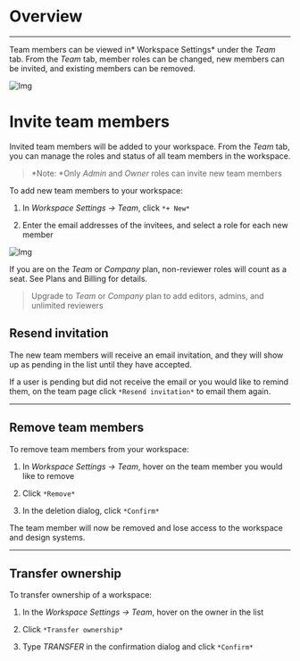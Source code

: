 
# Overview

---

Team members can be viewed in* Workspace Settings* under the *Team* tab. From the *Team* tab, member roles can be changed, new members can be invited, and existing members can be removed.

![Img](https://studio-assets.supernova.io/design-systems/6475/915418dc-6fff-4238-8fbf-e5f804c6c612.png?Expires=1972252800&Policy=eyJTdGF0ZW1lbnQiOlt7IlJlc291cmNlIjoiaHR0cHM6Ly9zdHVkaW8tYXNzZXRzLnN1cGVybm92YS5pby9kZXNpZ24tc3lzdGVtcy82NDc1LzkxNTQxOGRjLTZmZmYtNDIzOC04ZmJmLWU1ZjgwNGM2YzYxMi5wbmciLCJDb25kaXRpb24iOnsiRGF0ZUxlc3NUaGFuIjp7IkFXUzpFcG9jaFRpbWUiOjE5NzIyNTI4MDB9fX1dfQ__&Signature=lJpP6zGVRhngVIe9y0RtOY3d~2hfz92M7hzAa8Y~4KRejH64-QOoh0LFaMrmKXl6nOaJ3kKTRobdSjFjTtUkE-KsCAHTvAezbjte1kivhihL21uzZlYC2ltuZV1q0TAJEmFjAFjb4dW5KkZ9-SASoitMrNrzinK~PFI-NRFCil58fQVUa5nE4j9D4EUwHiz2qvsQhVz6hUhy4UE-oVZdBaNHf7FpldPRSqyRbRFDOxQ8BB3RgtsEghTqrT4fm84QGU8pVx~CsuQfNVqYUcnTioW4dI7e33-JlTwvpmSWVYsS0Hq92MIC3l6kWJwnyY5FMv92jhZpjYoN-MPfic6Pfg__&Key-Pair-Id=APKAJGK34LCCAUR7N6LA)

# Invite team members

Invited team members will be added to your workspace. From the *Team* tab, you can manage the roles and status of all team members in the workspace. 

> *Note: *Only *Admin* and *Owner* roles can invite new team members

To add new team members to your workspace: 

1. In *Workspace Settings → Team*, click `*+ New*` 

1. Enter the email addresses of the invitees, and select a role for each new member

![Img](https://studio-assets.supernova.io/design-systems/6475/f313311a-ad54-46e5-8fd3-50f96515bc65.png?Expires=1972252800&Policy=eyJTdGF0ZW1lbnQiOlt7IlJlc291cmNlIjoiaHR0cHM6Ly9zdHVkaW8tYXNzZXRzLnN1cGVybm92YS5pby9kZXNpZ24tc3lzdGVtcy82NDc1L2YzMTMzMTFhLWFkNTQtNDZlNS04ZmQzLTUwZjk2NTE1YmM2NS5wbmciLCJDb25kaXRpb24iOnsiRGF0ZUxlc3NUaGFuIjp7IkFXUzpFcG9jaFRpbWUiOjE5NzIyNTI4MDB9fX1dfQ__&Signature=Qxb86CtbOA9TlRPs30f7WZIdD0gtkXiVaVTHt0b5M2EpkuUzbTBsk2N7KPeHJiA44aPrgYmnvVJgsoHV8qqz7m9NUHomh9Tzjqq690591m16f3Bk2QbObPPrkvlaGmL8gyObp~97jsN7HNFxpdTFG9pWDUYntIbbgkh8iTbX6GAr3M8qym0~V48MYMUbGzqG9O0C-NZaqpqNWIeBDJT-OQBe9QB6bRnsJO8oOwy1~RGhRpu-ootwEOk-TPxwdU1L66C3Tz12czeyoTZcTEDdTiIYUM9ENtoGYJE0P-YRoFLUftIMGZME~oRAycASaXVA-ZDPmBfmlS7l2WOW6Ama5g__&Key-Pair-Id=APKAJGK34LCCAUR7N6LA)

If you are on the *Team* or *Company* plan, non-reviewer roles will count as a seat. See Plans and Billing for details. 

> Upgrade to *Team* or *Company* plan to add editors, admins, and unlimited reviewers

## Resend invitation

The new team members will receive an email invitation, and they will show up as pending in the list until they have accepted. 

If a user is pending but did not receive the email or you would like to remind them, on the team page click `*Resend invitation*` to email them again.

---

## Remove team members

To remove team members from your workspace: 

1. In *Workspace Settings → Team*, hover on the team member you would like to remove

1. Click `*Remove*`

1. In the deletion dialog, click `*Confirm*`

The team member will now be removed and lose access to the workspace and design systems.

---

## Transfer ownership

To transfer ownership of a workspace:

1. In the *Workspace Settings → Team*, hover on the owner in the list

1. Click `*Transfer ownership*`

1. Type *TRANSFER* in the confirmation dialog and click `*Confirm*`